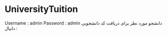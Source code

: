 # UniversityTuition


Username : admin
Password : admin 
دانشجو مورد نظر برای دریافت کد دانشجویی : دانیال
